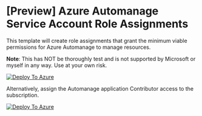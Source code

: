 # [Preview] Azure Automanage Service Account Role Assignments
This template will create role assignments that grant the minimum viable permissions for Azure Automanage to manage resources.

**Note**: This has NOT be thoroughly test and is not supported by Microsoft or myself in any way. Use at your own risk.

[![Deploy To Azure](https://aka.ms/deploytoazurebutton)](https://portal.azure.com/#create/Microsoft.Template/uri/https%3A%2F%2Fraw.githubusercontent.com%2FBpoe%2FAzureTemplates%2Fmain%2FAutomanage-ServiceAccount-RoleAssignments%2FAM_RoleAssignments.template.json)

Alternatively, assign the Automanage application Contributor access to the subscription.

[![Deploy To Azure](https://aka.ms/deploytoazurebutton)](https://portal.azure.com/#create/Microsoft.Template/uri/https%3A%2F%2Fraw.githubusercontent.com%2FBpoe%2FAzureTemplates%2Fmain%2FAutomanage-ServiceAccount-RoleAssignments%2FAM_ContributorRoleAssignment.template.json)
